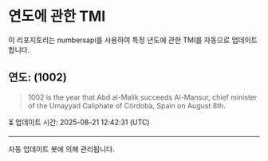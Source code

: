 
# 연도에 관한 TMI

이 리포지토리는 numbersapi를 사용하여 특정 년도에 관한 TMI를 자동으로 업데이트합니다.

## 연도: (1002)
> 1002 is the year that Abd al-Malik succeeds Al-Mansur, chief minister of the Umayyad Caliphate of Córdoba, Spain on August 8th.

⏳ 업데이트 시간: 2025-08-21 12:42:31 (UTC)

---
자동 업데이트 봇에 의해 관리됩니다.
